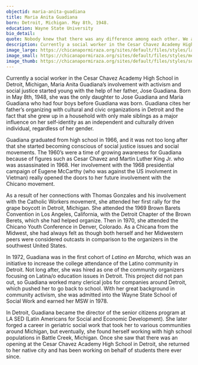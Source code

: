 ```yaml
---
objectid: maria-anita-guadiana
title: Maria Anita Guadiana
born: Detroit, Michigan. May 8th, 1948.
education: Wayne State University
bio_detail:
quote: Nobody knew that there was any difference among each other. We all lived in the same neighborhood, we all lived at the same level of poverty.
description: Currently a social worker in the Cesar Chavez Academy High School in Detroit, Michigan, Maria Anita Guadiana’s involvement with activism and social justice started young with the help of her father, Jose Guadiana. Born in May 8th, 1948, she was the only daughter to Jose Guadiana and Maria Guadiana who had four boys before Guadiana was born.
image_large: https://chicanapormiraza.org/sites/default/files/styles/large/public/maria.png
image_small: https://chicanapormiraza.org/sites/default/files/styles/medium/public/maria.png
image_thumb: https://chicanapormiraza.org/sites/default/files/styles/square_thumbnail/public/maria.png
---
```


Currently a social worker in the Cesar Chavez Academy High School in Detroit, Michigan, Maria Anita Guadiana’s involvement with activism and social justice started young with the help of her father, Jose Guadiana. Born in May 8th, 1948, she was the only daughter to Jose Guadiana and Maria Guadiana who had four boys before Guadiana was born. Guadiana cites her father’s organizing with cultural and civic organizations in Detroit and the fact that she grew up in a household with only male siblings as a major influence on her self-identity as an independent and culturally driven individual, regardless of her gender.

Guadiana graduated from high school in 1966, and it was not too long after that she started becoming conscious of social justice issues and social movements. The 1960’s were a time of growing awareness for Guadiana because of figures such as Cesar Chavez and Martin Luther King Jr. who was assassinated in 1968. Her involvement with the 1968 presidential campaign of Eugene McCarthy (who was against the US involvment in Vietman) really opened the doors to her future involvement with the Chicano movement.

As a result of her connections with Thomas Gonzales and his involvement with the Catholic Workers movement, she attended her first rally for the grape boycott in Detroit, Michigan. She attended the 1969 Brown Barets Convention in Los Angeles, California, with the Detroit Chapter of the Brown Berets, which she had helped organize. Then in 1970, she attended the Chicano Youth Conference in Denver, Colorado. As a Chicana from the Midwest, she had always felt as though both herself and her Midwestern peers were considered outcasts in comparison to the organizers in the southwest United States.

In 1972, Guadiana was in the first cohort of _Latino en Marcha_, which was an initiative to increase the college attendance of the Latino community in Detroit. Not long after, she was hired as one of the community organizers focusing on Latina/o education issues in Detroit. This project did not pan out, so Guadiana worked many clerical jobs for companies around Detroit, which pushed her to go back to school. With her great background in community activism, she was admitted into the Wayne State School of Social Work and earned her MSW in 1978.

In Detroit, Guadiana became the director of the senior citizens program at LA SED (Latin Americans for Social and Economic Development). She later forged a career in geriatric social work that took her to various communities around Michigan, but eventually, she found herself working with high school populations in Battle Creek, Michigan. Once she saw that there was an opening at the Cesar Chavez Academy High School in Detroit, she returned to her native city and has been working on behalf of students there ever since.

